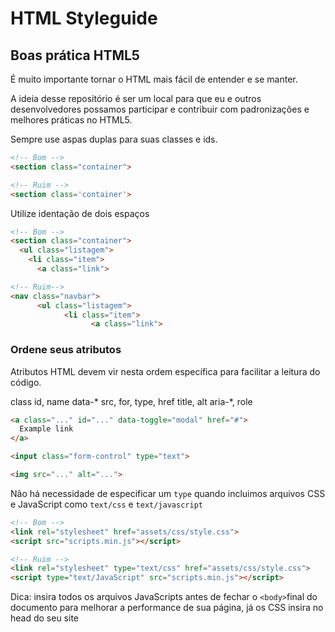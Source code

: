 # HTML Styleguide 

## Boas prática HTML5

É muito importante tornar o HTML mais fácil de entender e  se manter.

A ideia desse repositório é ser um local para que eu e outros desenvolvedores possamos participar e contribuir com padronizações e melhores práticas no HTML5.




Sempre use aspas duplas para suas classes e ids.

```html
<!-- Bom -->
<section class="container">

<!-- Ruim -->
<section class='container'>
```

Utilize identação de dois espaços	

```html
<!-- Bom -->
<section class="container">
  <ul class="listagem">
    <li class="item">
      <a class="link">

<!-- Ruim-->
<nav class="navbar">
      <ul class="listagem">
            <li class="item">
                  <a class="link">
```


### Ordene seus atributos
Atributos HTML devem vir nesta ordem específica para facilitar a leitura do código.

class
id, name
data-*
src, for, type, href
title, alt
aria-*, role


```html
<a class="..." id="..." data-toggle="modal" href="#">
  Example link
</a>

<input class="form-control" type="text">

<img src="..." alt="...">

```



Não há necessidade de especificar um ```type``` quando incluimos arquivos CSS e JavaScript como ```text/css``` e ```text/javascript```

```html
<!-- Bom -->
<link rel="stylesheet" href="assets/css/style.css">
<script src="scripts.min.js"></script>

<!-- Ruim -->
<link rel="stylesheet" type="text/css" href="assets/css/style.css">
<script type="text/JavaScript" src="scripts.min.js"></script>
```

Dica: insira todos os arquivos JavaScripts antes de fechar o ```<body>```final do documento para melhorar a performance de sua página, já os CSS insira no head do seu site

